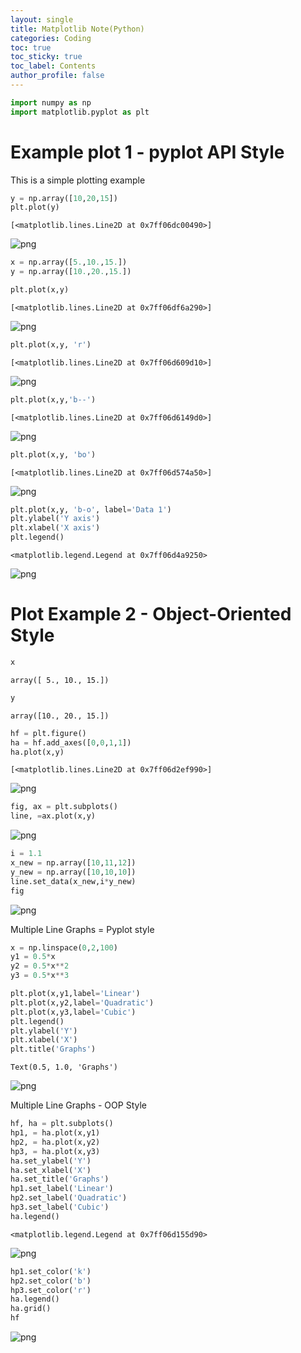 ```yaml
---
layout: single
title: Matplotlib Note(Python)
categories: Coding
toc: true
toc_sticky: true
toc_label: Contents
author_profile: false
---
```


```python
import numpy as np
import matplotlib.pyplot as plt

```

# Example plot 1 - pyplot API Style
This is a simple plotting example



```python
y = np.array([10,20,15])
plt.plot(y)
```




    [<matplotlib.lines.Line2D at 0x7ff06dc00490>]




    
![png]({{site.url}}/assets/images/matplotlib_Practice_files/matplotlib_Practice_2_1.png)
    

```python
x = np.array([5.,10.,15.])
y = np.array([10.,20.,15.])
```


```python
plt.plot(x,y)
```




    [<matplotlib.lines.Line2D at 0x7ff06df6a290>]




    
![png]({{site.url}}/assets/images/matplotlib_Practice_files/matplotlib_Practice_4_1.png)
    



```python
plt.plot(x,y, 'r')
```




    [<matplotlib.lines.Line2D at 0x7ff06d609d10>]




    
![png]({{site.url}}/assets/images/matplotlib_Practice_files/matplotlib_Practice_5_1.png)
    



```python
plt.plot(x,y,'b--')
```




    [<matplotlib.lines.Line2D at 0x7ff06d6149d0>]




    
![png]({{site.url}}/assets/images/matplotlib_Practice_files/matplotlib_Practice_6_1.png)
    



```python
plt.plot(x,y, 'bo')
```




    [<matplotlib.lines.Line2D at 0x7ff06d574a50>]




    
![png]({{site.url}}/assets/images/matplotlib_Practice_files/matplotlib_Practice_7_1.png)
    



```python
plt.plot(x,y, 'b-o', label='Data 1')
plt.ylabel('Y axis')
plt.xlabel('X axis')
plt.legend()
```




    <matplotlib.legend.Legend at 0x7ff06d4a9250>




    
![png]({{site.url}}/assets/images/matplotlib_Practice_files/matplotlib_Practice_8_1.png)
    


# Plot Example 2 - Object-Oriented Style



```python
x
```




    array([ 5., 10., 15.])




```python
y
```




    array([10., 20., 15.])




```python
hf = plt.figure()
ha = hf.add_axes([0,0,1,1])
ha.plot(x,y)
```




    [<matplotlib.lines.Line2D at 0x7ff06d2ef990>]




    
![png]({{site.url}}/assets/images/matplotlib_Practice_files/matplotlib_Practice_12_1.png)
    



```python
fig, ax = plt.subplots()
line, =ax.plot(x,y)
```


    
![png]({{site.url}}/assets/images/matplotlib_Practice_files/matplotlib_Practice_13_0.png)
    



```python
i = 1.1
x_new = np.array([10,11,12])
y_new = np.array([10,10,10])
line.set_data(x_new,i*y_new)
fig
```




    
![png]({{site.url}}/assets/images/matplotlib_Practice_files/matplotlib_Practice_14_0.png)
    



Multiple Line Graphs = Pyplot style


```python
x = np.linspace(0,2,100)
y1 = 0.5*x
y2 = 0.5*x**2
y3 = 0.5*x**3
```


```python
plt.plot(x,y1,label='Linear')
plt.plot(x,y2,label='Quadratic')
plt.plot(x,y3,label='Cubic')
plt.legend()
plt.ylabel('Y')
plt.xlabel('X')
plt.title('Graphs')
```




    Text(0.5, 1.0, 'Graphs')




    
![png]({{site.url}}/assets/images/matplotlib_Practice_files/matplotlib_Practice_17_1.png)
    


Multiple Line Graphs - OOP Style


```python
hf, ha = plt.subplots()
hp1, = ha.plot(x,y1)
hp2, = ha.plot(x,y2)
hp3, = ha.plot(x,y3)
ha.set_ylabel('Y')
ha.set_xlabel('X')
ha.set_title('Graphs')
hp1.set_label('Linear')
hp2.set_label('Quadratic')
hp3.set_label('Cubic')
ha.legend()
```




    <matplotlib.legend.Legend at 0x7ff06d155d90>




    
![png]({{site.url}}/assets/images/matplotlib_Practice_files/matplotlib_Practice_19_1.png)
    



```python
hp1.set_color('k')
hp2.set_color('b')
hp3.set_color('r')
ha.legend()
ha.grid()
hf
```




    
![png]({{site.url}}/assets/images/matplotlib_Practice_files/matplotlib_Practice_20_0.png)
    
